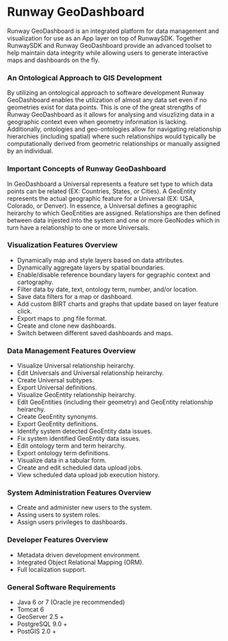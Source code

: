 # Runway GeoDashboard

Runway GeoDashboard is an integrated platform for data management and visualization for use as an App layer on top of RunwaySDK. Together RunwaySDK and Runway GeoDashboard provide an advanced toolset to help maintain data integrity while allowing users to generate interactive maps and dashboards on the fly.  

### An Ontological Approach to GIS Development
By utilizing an ontological approach to software development Runway GeoDashboard enables the utilization of almost any data set even if no geometries exist for data points.  This is one of the great strengths of Runway GeoDashboard as it allows for analysing and visuzlizing data in a geographic context even when geometry information is lacking.  Additionally, ontologies and geo-ontologies allow for navigating relationship hierarchies (including spatial) where such relationships would typically be computationally derived from geometric relationships or manually assigned by an individual.  

### Important Concepts of Runway GeoDashboard
In GeoDashboard a Universal represents a feature set type to which data points can be related (EX: Countries, States, or Cities).  A GeoEntity represents the actual geographic feature for a Universal (EX: USA, Colorado, or Denver).  In essence, a Universal defines a geographic heirarchy to which GeoEntities are assigned.  Relationships are then defined between data injested into the system and one or more GeoNodes which in turn have a relationship to one or more Universals.


### Visualization Features Overview
* Dynamically map and style layers based on data attributes.
* Dynamically aggregate layers by spatial boundaries.
* Enable/disable reference boundary layers for gegraphic context and cartography.
* Filter data by date, text, ontology term, number, and/or location.
* Save data filters for a map or dashboard.
* Add custom BIRT charts and graphs that update based on layer feature click.
* Export maps to .png file format.
* Create and clone new dashboards.
* Switch between different saved dashboards and maps.


### Data Management Features Overview
* Visualize Universal relationship heirarchy. 
* Edit Universals and Universal relationship heirarchy.
* Create Universal subtypes.
* Export Universal definitions.
* Visualize GeoEntity relationship heirarchy. 
* Edit GeoEntities (including their geometry) and GeoEntity relationship heirarchy.
* Create GeoEntity synonyms.
* Export GeoEntity definitions.
* Identify system detected GeoEntity data issues.
* Fix system identified GeoEntity data issues.
* Edit ontology term and term heirarchy.
* Export ontology term definitions.
* Visualize data in a tabular form.
* Create and edit scheduled data upload jobs. 
* View scheduled data upload job execution history.


### System Administration Features Overview
* Create and administer new users to the system. 
* Assing users to system roles.
* Assign users privileges to dashboards.


### Developer Features Overview
* Metadata driven development environment.
* Integrated Object Relational Mapping (ORM).
* Full localization support.


### General Software Requirements
* Java 6 or 7 (Oracle jre recommended)
* Tomcat 6 
* GeoServer 2.5 +
* PostgreSQL 9.0 +
* PostGIS 2.0 +

